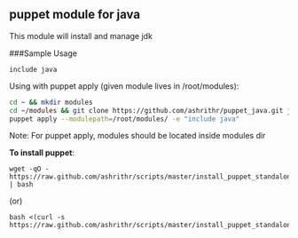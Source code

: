 puppet module for java
----------------------

This module will install and manage jdk

###Sample Usage

```puppet
include java
```

Using with puppet apply (given module lives in /root/modules):

```bash
cd ~ && mkdir modules
cd ~/modules && git clone https://github.com/ashrithr/puppet_java.git java
puppet apply --modulepath=/root/modules/ -e "include java"
```

Note: For puppet apply, modules should be located inside modules dir

**To install puppet**:

```
wget -qO - https://raw.github.com/ashrithr/scripts/master/install_puppet_standalone.sh | bash
```

(or)

```
bash <(curl -s https://raw.github.com/ashrithr/scripts/master/install_puppet_standalone.sh)
```
